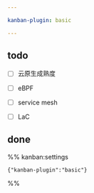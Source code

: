 ```yaml
---

kanban-plugin: basic

---
```


## todo

- [ ] 云原生成熟度
- [ ] eBPF
- [ ] service mesh
- [ ] LaC


## done





%% kanban:settings
```
{"kanban-plugin":"basic"}
```
%%